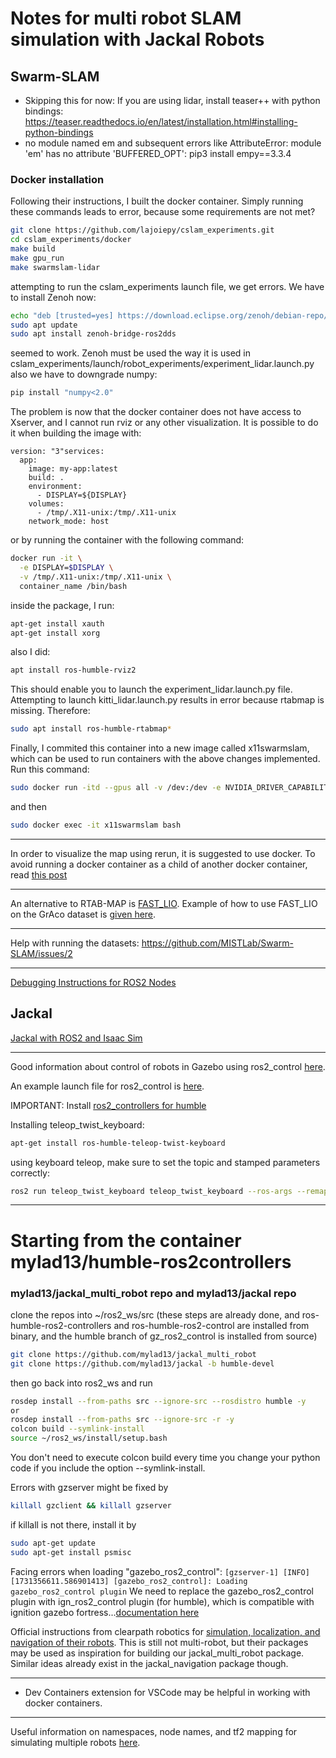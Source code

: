 # Notes for multi robot SLAM simulation with Jackal Robots

## Swarm-SLAM

- Skipping this for now:
    If you are using lidar, install teaser++ with python bindings: https://teaser.readthedocs.io/en/latest/installation.html#installing-python-bindings
- no module named em and subsequent errors like AttributeError: module 'em' has no attribute 'BUFFERED_OPT':
     pip3 install empy==3.3.4

### Docker installation
Following their instructions, I built the docker container. Simply running these commands leads to error, because some requirements are not met?
```bash 
git clone https://github.com/lajoiepy/cslam_experiments.git
cd cslam_experiments/docker
make build
make gpu_run
make swarmslam-lidar
```

attempting to run the cslam_experiments launch file, we get errors. We have to install Zenoh now:
```bash
echo "deb [trusted=yes] https://download.eclipse.org/zenoh/debian-repo/ /" | sudo tee -a /etc/apt/sources.list > /dev/null
sudo apt update 
sudo apt install zenoh-bridge-ros2dds
```
seemed to work. Zenoh must be used the way it is used in cslam_experiments/launch/robot_experiments/experiment_lidar.launch.py
also we have to downgrade numpy:
```bash
pip install "numpy<2.0"
```

The problem is now that the docker container does not have access to Xserver, and I cannot run rviz or any other visualization. It is possible to do it when building the image with:
```
version: "3"services:
  app:
    image: my-app:latest
    build: .
    environment:
      - DISPLAY=${DISPLAY}
    volumes:
      - /tmp/.X11-unix:/tmp/.X11-unix
    network_mode: host
```
or by running the container with the following command:
```bash
docker run -it \
  -e DISPLAY=$DISPLAY \
  -v /tmp/.X11-unix:/tmp/.X11-unix \
  container_name /bin/bash
```
inside the package, I run:
```bash
apt-get install xauth 
apt-get install xorg
```
also I did:
```bash
apt install ros-humble-rviz2
```
This should enable you to launch the experiment_lidar.launch.py file.
Attempting to launch kitti_lidar.launch.py results in error because rtabmap is missing. Therefore:
```bash
sudo apt install ros-humble-rtabmap*
```

Finally, I commited this container into a new image called x11swarmslam, which can be used to run containers with the above changes implemented. Run this command:
```bash
sudo docker run -itd --gpus all -v /dev:/dev -e NVIDIA_DRIVER_CAPABILITIES=all --rm --ipc host --net host --pid host --name x11swarmslam x11swarmslam
```
and then
```bash
sudo docker exec -it x11swarmslam bash
```

----

In order to visualize the map using rerun, it is suggested to use docker. To avoid running a docker container as a child of another docker container, read [this post](https://stackoverflow.com/questions/27879713/is-it-ok-to-run-docker-from-inside-docker)

----
An alternative to RTAB-MAP is [FAST_LIO](https://github.com/hku-mars/FAST_LIO). Example of how to use FAST_LIO on the GrAco dataset is [given here](https://github.com/MISTLab/Swarm-SLAM/issues/49#issuecomment-2339632442).

----
Help with running the datasets:
https://github.com/MISTLab/Swarm-SLAM/issues/2


----
[Debugging Instructions for ROS2 Nodes](https://gist.github.com/JADC362/a4425c2d05cdaadaaa71b697b674425f)

## Jackal
[Jackal with ROS2 and Isaac Sim](https://forums.developer.nvidia.com/t/how-to-drive-clearpath-jackal-via-ros2-messages-in-isaac-sim/275907)


---
Good information about control of robots in Gazebo using ros2_control [here](https://articulatedrobotics.xyz/tutorials/mobile-robot/applications/ros2_control-concepts/).

An example launch file for ros2_control is [here](https://github.com/ros-controls/ros2_control_demos/blob/humble/example_2/bringup/launch/diffbot.launch.py).

IMPORTANT: Install [ros2_controllers for humble](https://control.ros.org/humble/doc/getting_started/getting_started.html)

Installing teleop_twist_keyboard:
```bash
apt-get install ros-humble-teleop-twist-keyboard
```
using keyboard teleop, make sure to set the topic and stamped parameters correctly:
```bash
ros2 run teleop_twist_keyboard teleop_twist_keyboard --ros-args --remap cmd_vel:=my_cmd_vel -p stamped:=True 
```
---
# Starting from the container mylad13/humble-ros2controllers
### mylad13/jackal_multi_robot repo and mylad13/jackal repo
clone the repos into ~/ros2_ws/src (these steps are already done, and ros-humble-ros2-controllers and ros-humble-ros2-control are installed from binary, and the humble branch of gz_ros2_control is installed from source)
```bash
git clone https://github.com/mylad13/jackal_multi_robot
git clone https://github.com/mylad13/jackal -b humble-devel
```
 then go back into ros2_ws and run
```bash
rosdep install --from-paths src --ignore-src --rosdistro humble -y
or 
rosdep install --from-paths src --ignore-src -r -y
colcon build --symlink-install
source ~/ros2_ws/install/setup.bash
```
You don't need to execute colcon build every time you change your python code if you include the option --symlink-install.

Errors with gzserver might be fixed by
```bash
killall gzclient && killall gzserver
```
if killall is not there, install it by
```bash 
sudo apt-get update
sudo apt-get install psmisc
```
Facing errors when loading "gazebo_ros2_control":
``` [gzserver-1] [INFO] [1731356611.586901413] [gazebo_ros2_control]: Loading gazebo_ros2_control plugin ```
We need to replace the gazebo_ros2_control plugin with ign_ros2_control plugin (for humble), which is compatible with ignition gazebo fortress...[documentation here](https://github.com/ros-controls/gz_ros2_control/blob/humble/doc/index.rst)

Official instructions from clearpath robotics for [simulation, localization, and navigation of their robots](https://docs.clearpathrobotics.com/docs/ros/tutorials/navigation_demos/nav2). This is still not multi-robot, but their packages may be used as inspiration for building our jackal_multi_robot package. Similar ideas already exist in the jackal_navigation package though.

---

- Dev Containers extension for VSCode may be helpful in working with docker containers.

---
Useful information on namespaces, node names, and tf2 mapping for simulating multiple robots [here](https://www.learnros2.com/ros/tutorials/multiple-robotic-arms-simulation-demo).